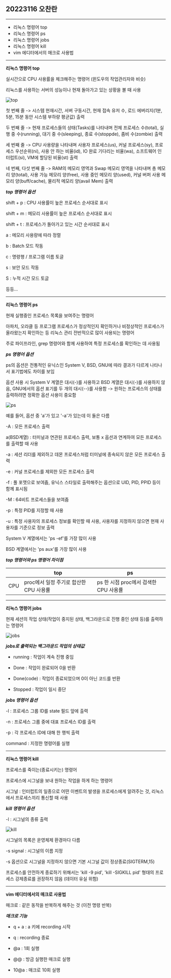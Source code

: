 ## 20223116 오찬란
---
- 리눅스 명령어 top
- 리눅스 명령어 ps
- 리눅스 명령어 jobs
- 리눅스 명령어 kill
- vim 에디터에서의 매크로 사용법
---
**리눅스 명령어 top**

실시간으로 CPU 사용률을 체크해주는 명령어 (윈도우의 작업관리자와 비슷)

리눅스를 사용하는 서버의 성능이나 현재 돌아가고 있는 상황을 볼 때 사용

![top](https://user-images.githubusercontent.com/106640318/171798983-cae067ed-1b93-41c3-994a-c605e082c51f.jpg)

첫 번째 줄 -> 시스템 현재시간, 서버 구동시간, 현재 접속 유저 수, 로드 에버리지(1분, 5분, 15분 동안 시스템 부하량 평균값) 출력

두 번째 줄 -> 현재 프로세스들의 상태(Tasks)를 나타내며 전체 프로세스 수(total), 실행 중 수(running), 대기 중 수(sleeping), 종료 수(stoppde), 좀비 수(zombie) 출력

세 번째 줄 -> CPU 사용량을 나타내며 사용자 프로세스(us), 커널 프로세스(sy), 프로세스 우선순위(ni), 사용 안 하는 비율(id), IO 완료 기다리는 비율(wa), 소프트웨어 인터럽트(si), VM에 할당된 비율(st) 출력

네 번째, 다섯 번째 줄 -> RAM의 메모리 영역과 Swap 메모리 영역을 나타내며 총 메모리 양(total), 사용 가능 메모리 양(free), 사용 중인 메모리 양(used), 커널 버퍼 사용 메모리 양(buff/cache), 물리적 메모리 양(avail Mem) 출력

***top 명령어 옵션***

shift + p : CPU 사용률이 높은 프로세스 순서대로 표시

shift + m : 메모리 사용률이 높은 프로세스 순서대로 표시

shift + t : 프로세스가 돌아가고 있는 시간 순서대로 표시

a : 메모리 사용량에 따라 정렬

b : Batch 모드 작동

c : 명령행 / 프로그램 이름 토글

s : 보안 모드 작동

S : 누적 시간 모드 토글

등등...

---

**리눅스 명령어 ps**

현재 실행중인 프로세스 목록을 보여주는 명령어

아파치, 오라클 등 프로그램 프로세스가 정상적인지 확인하거나 비정상적인 프로세스가 올라왔는지 확인하는 등 리눅스 관리 전반적으로 많이 사용되는 명령어

주로 파이프라인, grep 명령어와 함께 사용하여 특정 프로세스를 확인하는 데 사용됨

***ps 명령어 옵션***

ps의 옵션은 전통적인 유닉스인 System V, BSD, GNU에 따라 결과가 다르게 나타나서 표기법에도 차이를 보임

옵션 사용 시 System V 계열은 대시(-)를 사용하고 BSD 계열은 대시(-)를 사용하지 않음, GNU에서의 옵션 표기를 두 개의 대시(--)를 사용함 -> 원하는 프로세스의 상태를 출력하려면 정확한 옵션 사용이 중요함

![ps](https://user-images.githubusercontent.com/106640318/171799640-567601a4-ffbf-4ebc-956c-f36f11e1ecb0.jpg)

예를 들어, 옵션 중 'a'가 있고 '-a'가 있는데 이 둘은 다름

-A : 모든 프로세스 출력

a(BSD계열) : 터미널과 연관된 프로세스 출력, 보통 x 옵션과 연계하여 모든 프로세스를 출력할 때 사용

-a : 세션 리더를 제외하고 데몬 프로세스처럼 터미널에 종속되지 않은 모든 프로세스 출력

-e : 커널 프로세스를 제외한 모든 프로세스 출력

-f : 풀 포맷으로 보여줌, 유닉스 스타일로 출력해주는 옵션으로 UID, PID, PPID 등이 함께 표시됨

-M : 64비트 프로세스들을 보여줌

-p : 특정 PID를 지정할 때 사용

-u : 특정 사용자의 프로세스 정보를 확인할 때 사용, 사용자를 지정하지 않으면 현재 사용자를 기준으로 정보 출력

System V 계열에서는 'ps -ef'를 가장 많이 사용

BSD 계열에서는 'ps aux'를 가장 많이 사용

***top 명령어와 ps 명령어 차이점***

| |top|ps|
|---|---|---|
|CPU|proc에서 일정 주기로 합산한 CPU 사용률| ps 한 시점 proc에서 검색한 CPU 사용률|

---

**리눅스 명령어 jobs**

현재 세션의 작업 상태(작업이 중지된 상태, 백그라운드로 진행 중인 상태 등)를 출력하는 명령어

![jobs](https://user-images.githubusercontent.com/106640318/171800745-c4cbb03d-8f40-4da1-91db-6f4644293a51.jpg)

***jobs로 출력되는 백그라운드 작업의 상태값***

- running : 작업이 계속 진행 중임

- Done : 작업이 완료되어 0을 반환

- Done(code) : 작업이 종료되었으며 0이 아닌 코드를 반환

- Stopped : 작업이 일시 중단

***jobs 명령어 옵션***

-l : 프로세스 그룹 ID를 state 필드 앞에 출력

-n : 프로세스 그룹 중에 대표 프로세스 ID를 출력

-p : 각 프로세스 ID에 대해 한 행씩 출력

command : 지정한 명령어를 실행

---

**리눅스 명령어 kill**

프로세스를 죽이는(종료시키는) 명령어

프로세스에 시그널을 보내 원하는 작업을 하게 하는 명령어

시그널 : 인터럽트의 일종으로 어떤 이벤트의 발생을 프로세스에게 알려주는 것, 리눅스에서 프로세스끼리 통신할 때 사용

***kill 명령어 옵션***

-l : 시그널의 종류 출력

![kill](https://user-images.githubusercontent.com/106640318/171801128-19ee26f6-1f59-4c1c-b954-599e139648f6.jpg)

시그널의 목록은 운영체제 환경마다 다름

-s signal : 시그널의 이름 지정

-s 옵션으로 시그널을 지정하지 않으면 기본 시그널 값이 정상종료(SIGTERM,15)

프로세스를 안전하게 종료하기 위해서는 'kill -9 pid', 'kill -SIGKILL pid' 형태의 프로세스 강제종료를 권장하지 않음 (데이터 유실 위험)

---

**vim 에디터에서의 매크로 사용법**

매크로 : 같은 동작을 반복하게 해주는 것 (이전 명령 반복)

***매크로 기능***

- q + a : a 키에 recording 시작

- q : recording 종료

- @a : 1회 실행

- @@ : 방금 실행한 매크로 실행

- 10@a : 매크로 10회 실행
